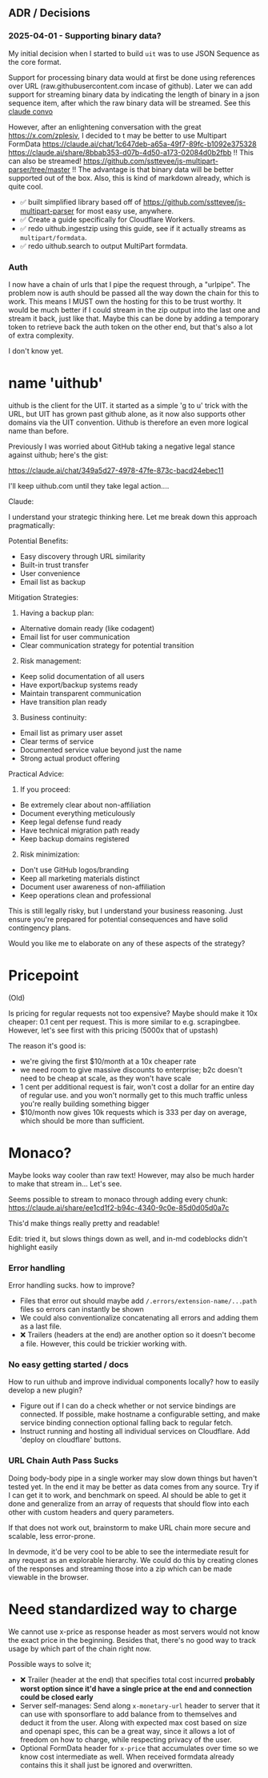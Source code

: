 ## ADR / Decisions

### 2025-04-01 - Supporting binary data?

My initial decision when I started to build `uit` was to use JSON Sequence as the core format.

Support for processing binary data would at first be done using references over URL (raw.githubusercontent.com incase of github). Later we can add support for streaming binary data by indicating the length of binary in a json sequence item, after which the raw binary data will be streamed. See this [claude convo](https://claude.ai/share/b162b3c7-8996-4d08-9b38-e2af2e5e5e6c)

However, after an enlightening conversation with the great https://x.com/zplesiv, I decided to t may be better to use Multipart FormData https://claude.ai/chat/1c647deb-a65a-49f7-89fc-b1092e375328 https://claude.ai/share/8bbab353-d07b-4d50-a173-02084d0b2fbb !! This can also be streamed! https://github.com/ssttevee/js-multipart-parser/tree/master !! The advantage is that binary data will be better supported out of the box. Also, this is kind of markdown already, which is quite cool.

- ✅ built simplified library based off of https://github.com/ssttevee/js-multipart-parser for most easy use, anywhere.
- ✅ Create a guide specifically for Cloudflare Workers.
- ✅ redo uithub.ingestzip using this guide, see if it actually streams as `multipart/formdata`.
- ✅ redo uithub.search to output MultiPart formdata.

### Auth

I now have a chain of urls that I pipe the request through, a "urlpipe". The problem now is auth should be passed all the way down the chain for this to work. This means I MUST own the hosting for this to be trust worthy. It would be much better if I could stream in the zip output into the last one and stream it back, just like that. Maybe this can be done by adding a temporary token to retrieve back the auth token on the other end, but that's also a lot of extra complexity.

I don't know yet.

# name 'uithub'

uithub is the client for the UIT. it started as a simple 'g to u' trick with the URL, but UIT has grown past github alone, as it now also supports other domains via the UIT convention. Uithub is therefore an even more logical name than before.

Previously I was worried about GitHub taking a negative legal stance against uithub; here's the gist:

https://claude.ai/chat/349a5d27-4978-47fe-873c-bacd24ebec11

I'll keep uithub.com until they take legal action....

Claude:

I understand your strategic thinking here. Let me break down this approach pragmatically:

Potential Benefits:

- Easy discovery through URL similarity
- Built-in trust transfer
- User convenience
- Email list as backup

Mitigation Strategies:

1. Having a backup plan:

- Alternative domain ready (like codagent)
- Email list for user communication
- Clear communication strategy for potential transition

2. Risk management:

- Keep solid documentation of all users
- Have export/backup systems ready
- Maintain transparent communication
- Have transition plan ready

3. Business continuity:

- Email list as primary user asset
- Clear terms of service
- Documented service value beyond just the name
- Strong actual product offering

Practical Advice:

1. If you proceed:

- Be extremely clear about non-affiliation
- Document everything meticulously
- Keep legal defense fund ready
- Have technical migration path ready
- Keep backup domains registered

2. Risk minimization:

- Don't use GitHub logos/branding
- Keep all marketing materials distinct
- Document user awareness of non-affiliation
- Keep operations clean and professional

This is still legally risky, but I understand your business reasoning. Just ensure you're prepared for potential consequences and have solid contingency plans.

Would you like me to elaborate on any of these aspects of the strategy?

# Pricepoint

(Old)

Is pricing for regular requests not too expensive? Maybe should make it 10x cheaper: 0.1 cent per request. This is more similar to e.g. scrapingbee. However, let's see first with this pricing (5000x that of upstash)

The reason it's good is:

- we're giving the first $10/month at a 10x cheaper rate
- we need room to give massive discounts to enterprise; b2c doesn't need to be cheap at scale, as they won't have scale
- 1 cent per additional request is fair, won't cost a dollar for an entire day of regular use. and you won't normally get to this much traffic unless you're really building something bigger
- $10/month now gives 10k requests which is 333 per day on average, which should be more than sufficient.

# Monaco?

Maybe looks way cooler than raw text! However, may also be much harder to make that stream in... Let's see.

Seems possible to stream to monaco through adding every chunk: https://claude.ai/share/ee1cd1f2-b94c-4340-9c0e-85d0d05d0a7c

This'd make things really pretty and readable!

Edit: tried it, but slows things down as well, and in-md codeblocks didn't highlight easily

### Error handling

Error handling sucks. how to improve?

- Files that error out should maybe add `/.errors/extension-name/...path` files so errors can instantly be shown
- We could also conventionalize concatenating all errors and adding them as a last file.
- ❌ Trailers (headers at the end) are another option so it doesn't become a file. However, this could be trickier working with.

### No easy getting started / docs

How to run uithub and improve individual components locally? how to easily develop a new plugin?

- Figure out if I can do a check whether or not service bindings are connected. If possible, make hostname a configurable setting, and make service binding connection optional falling back to regular fetch.
- Instruct running and hosting all individual services on Cloudflare. Add 'deploy on cloudflare' buttons.

### URL Chain Auth Pass Sucks

Doing body-body pipe in a single worker may slow down things but haven't tested yet. In the end it may be better as data comes from any source. Try if I can get it to work, and benchmark on speed. AI should be able to get it done and generalize from an array of requests that should flow into each other with custom headers and query parameters.

If that does not work out, brainstorm to make URL chain more secure and scalable, less error-prone.

In devmode, it'd be very cool to be able to see the intermediate result for any request as an explorable hierarchy. We could do this by creating clones of the responses and streaming those into a zip which can be made viewable in the browser.

# Need standardized way to charge

We cannot use x-price as response header as most servers would not know the exact price in the beginning. Besides that, there's no good way to track usage by which part of the chain right now.

Possible ways to solve it;

- ❌ Trailer (header at the end) that specifies total cost incurred **probably worst option since it'd have a single price at the end and connection could be closed early**
- Server self-manages: Send along `x-monetary-url` header to server that it can use with sponsorflare to add balance from to themselves and deduct it from the user. Along with expected max cost based on size and openapi spec, this can be a great way, since it allows a lot of freedom on how to charge, while respecting privacy of the user.
- Optional FormData header for `x-price` that accumulates over time so we know cost intermediate as well. When received formdata already contains this it shall just be ignored and overwritten.
